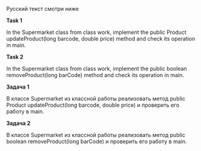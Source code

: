 Русский текст смотри ниже


**Task 1**

In the Supermarket class from class work, implement the public Product updateProduct(long barcode, double price) method and check its operation in main.

**Task 2**

In the Supermarket class from class work, implement the public boolean removeProduct(long barCode) method and check its operation in main.


**Задача 1**

В классе Supermarket из классной работы реализовать метод public Product updateProduct(long barcode, double price) и проверить его работу в main.

**Задача 2**

В классе Supermarket из классной работы реализовать метод  public boolean removeProduct(long barCode) и проверить его работу в main.